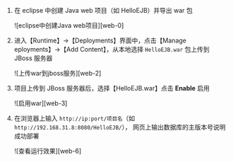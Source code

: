 
1. 在 eclipse 中创建 Java web 项目（如 HelloEJB）并导出 war 包

   ![eclipse中创建Java web项目][web-0]

2. 进入【Runtime】->【Deployments】界面中，点击【Manage eployments】->【Add Content】，从本地选择 `HelloEJB.war` 包上传到 JBoss 服务器

   ![上传war到jboss服务][web-2]

3. 项目上传到 JBoss 服务器后，选择【HelloEJB.war】点击 **Enable** 启用

   ![启用war][web-3]

4. 在浏览器上输入 `http://ip:port/项目名`（如 `http://192.168.31.8:8080/HelloEJB/`），
网页上输出数据库的主版本号说明成功部署

   ![查看运行效果][web-6]



[^_^]:
    本文使用的所有引用及链接
[web-0]:images/Manual/Webserverapp/Jboss/web-0.png
[web-2]:images/Manual/Webserverapp/Jboss/web-2.png
[web-3]:images/Manual/Webserverapp/Jboss/web-3.png
[web-6]:images/Manual/Webserverapp/Jboss/web-6.png

